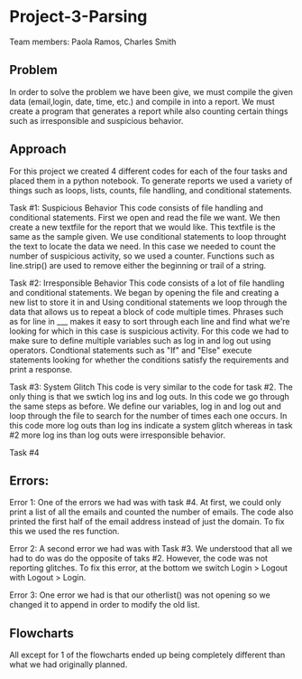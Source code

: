 # Project-3-Parsing
Team members: Paola Ramos, Charles Smith 

## Problem
In order to solve the problem we have been give, we must compile the given data (email,login, date, time, etc.) and compile in into a report.
We must create a program that generates a report while also counting certain things such as irresponsible and suspicious behavior.

## Approach
For this project we created 4 different codes for each of the four tasks and placed them in a python notebook. 
To generate reports we used a variety of things such as loops, lists, counts, file handling, and conditional statements. 

Task #1: Suspicious Behavior 
This code consists of file handling and conditional statements. 
First we open and read the file we want. 
We then create a new textfile for the report that we would like. This textfile is the same as the sample given.
We use conditional statements to loop throught the text to locate the data we need.
In this case we needed to count the number of suspicious activity, so we used a counter. 
Functions such as line.strip() are used to remove either the beginning or trail of a string. 

Task #2: Irresponsible Behavior
This code consists of a lot of file handling and conditional statements. 
We began by opening the file and creating a new list to store it in and
Using conditional statements we loop through the data that allows us to repeat a block of code multiple times.
Phrases such as for line in ___ makes it easy to sort through each line and find what we're looking for which in this case is suspicious activity.
For this code we had to make sure to define multiple variables such as log in and log out using operators.
Condtional statements such as "If" and "Else" execute statements looking for whether the conditions satisfy the requirements and print a response. 

Task #3: System Glitch
This code is very similar to the code for task #2. The only thing is that we swtich log ins and log outs.
In this code we go through the same steps as before. 
We define our variables, log in and log out and loop through the file to search for the number of times each one occurs. 
In this code more log outs than log ins indicate a system glitch whereas in task #2 more log ins than log outs were irresponsible behavior. 

Task #4



## Errors: 
Error 1:
One of the errors we had was with task #4. At first, we could only print a list of all the emails and counted the number of emails. The code also printed the first half of the email address instead of just the domain. To fix this we used the res function. 

Error 2: A second error we had was with Task #3. We understood that all we had to do was do the opposite of taks #2. However, the code was not reporting glitches. 
To fix this error, at the bottom we switch Login > Logout with Logout > Login. 

Error 3: One error we had is that our otherlist() was not opening so we changed it to append in order to modify the old list. 


## Flowcharts
 All except for 1 of the flowcharts ended up being completely different than what we had originally planned. 
